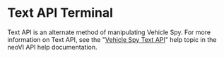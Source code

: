 # Text API Terminal

Text API is an alternate method of manipulating Vehicle Spy.  For more information on Text API, see the "[Vehicle Spy Text API](../../vehicle-network-interface-hardware/vehicle-spy-text-api/)" help topic in the neoVI API help documentation.
